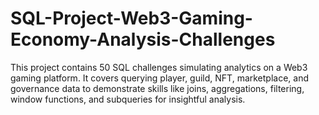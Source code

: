 # SQL-Project-Web3-Gaming-Economy-Analysis-Challenges
This project contains 50 SQL challenges simulating analytics on a Web3 gaming platform. It covers querying player, guild, NFT, marketplace, and governance data to demonstrate skills like joins, aggregations, filtering, window functions, and subqueries for insightful analysis.
